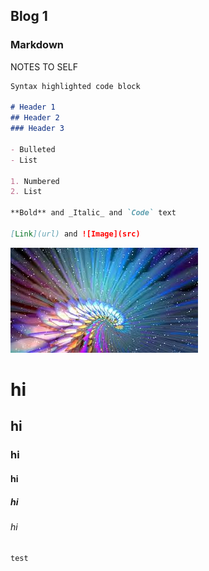 ## Blog 1
### Markdown

NOTES TO SELF

```markdown
Syntax highlighted code block

# Header 1
## Header 2
### Header 3

- Bulleted
- List

1. Numbered
2. List

**Bold** and _Italic_ and `Code` text

[Link](url) and ![Image](src)
```
![Image](bg7.jpg)

# hi
## hi
### hi
#### hi
##### hi
###### hi

`test`
